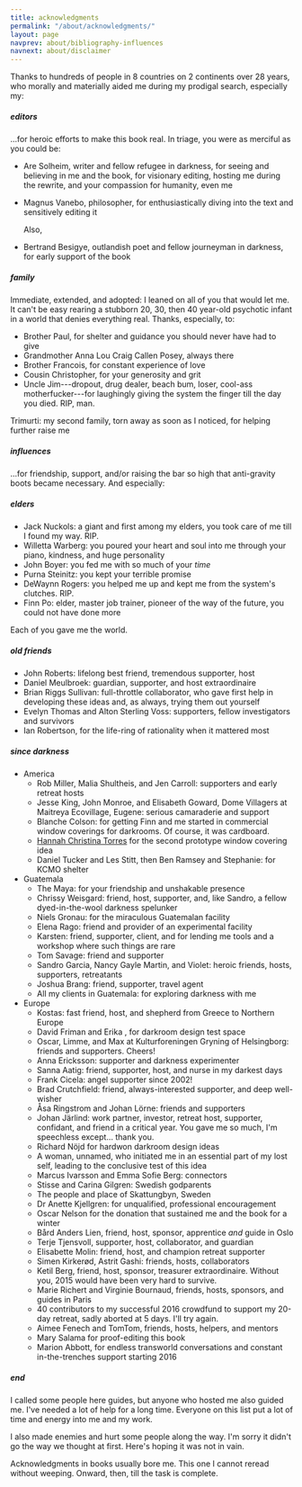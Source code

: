 ```yaml
---
title: acknowledgments
permalink: "/about/acknowledgments/"
layout: page
navprev: about/bibliography-influences
navnext: about/disclaimer
---
```


Thanks to hundreds of people in 8 countries on 2 continents over 28 years, who morally and materially aided me during my prodigal search, especially my:

##### editors

...for heroic efforts to make this book real. In triage, you were as merciful as you could be:

- Are Solheim, writer and fellow refugee in darkness, for seeing and believing in me and the book, for visionary editing, hosting me during the rewrite, and your compassion for humanity, even me
- Magnus Vanebo, philosopher, for enthusiastically diving into the text and sensitively editing it

    Also, 
- Bertrand Besigye, outlandish poet and fellow journeyman in darkness, for early support of the book

##### family

Immediate, extended, and adopted: I leaned on all of you that would let me. It can't be easy rearing a stubborn 20, 30, then 40 year-old psychotic infant in a world that denies everything real. Thanks, especially, to:

- Brother Paul, for shelter and guidance you should never have had to give
- Grandmother Anna Lou Craig Callen Posey, always there
- Brother Francois, for constant experience of love
- Cousin Christopher, for your generosity and grit
- Uncle Jim---dropout, drug dealer, beach bum, loser, cool-ass motherfucker---for laughingly giving the system the finger till the day you died. RIP, man.

Trimurti: my second family, torn away as soon as I noticed, for helping further raise me

##### influences

...for friendship, support, and/or raising the bar so high that anti-gravity boots became necessary. And especially: 

##### elders

- Jack Nuckols: a giant and first among my elders, you took care of me till I found my way. RIP.
- Willetta Warberg: you poured your heart and soul into me through your piano, kindness, and huge personality
- John Boyer: you fed me with so much of your _time_
- Purna Steinitz: you kept your terrible promise
- DeWaynn Rogers: you helped me up and kept me from the system's clutches. RIP.
- Finn Po: elder, master job trainer, pioneer of the way of the future, you could not have done more

Each of you gave me the world.

##### old friends

- John Roberts: lifelong best friend, tremendous supporter, host
- Daniel Meulbroek: guardian, supporter, and host extraordinaire 
- Brian Riggs Sullivan: full-throttle collaborator, who gave first help in developing these ideas and, as always, trying them out yourself
- Evelyn Thomas and Alton Sterling Voss: supporters, fellow investigators and survivors 
- Ian Robertson, for the life-ring of rationality when it mattered most

##### since darkness

- America
    - Rob Miller, Malia Shultheis, and Jen Carroll: supporters and early retreat hosts
    - Jesse King, John Monroe, and Elisabeth Goward, Dome Villagers at Maitreya Ecovillage, Eugene: serious camaraderie and support
    - Blanche Colson: for getting Finn and me started in commercial window coverings for darkrooms. Of course, it was cardboard.
	- [Hannah Christina Torres](https://hannahtorres.massagetherapy.com) for the second prototype window covering idea
    - Daniel Tucker and Les Stitt, then Ben Ramsey and Stephanie: for KCMO shelter
- Guatemala
    - The Maya: for your friendship and unshakable presence
    - Chrissy Weisgard: friend, host, supporter, and, like Sandro, a fellow dyed-in-the-wool darkness spelunker
    - Niels Gronau: for the miraculous Guatemalan facility
    - Elena Rago: friend and provider of an experimental facility
    - Karsten: friend, supporter, client, and for lending me tools and a workshop where such things are rare
    - Tom Savage: friend and supporter
    - Sandro Garcia, Nancy Gayle Martin, and Violet: heroic friends, hosts, supporters, retreatants
    - Joshua Brang: friend, supporter, travel agent
    - All my clients in Guatemala: for exploring darkness with me
- Europe
    - Kostas: fast friend, host, and shepherd from Greece to Northern Europe
    - David Friman and Erika , for darkroom design test space
    - Oscar, Limme, and Max at Kulturforeningen Gryning of Helsingborg: friends and supporters. Cheers!
    - Anna Ericksson: supporter and darkness experimenter
    - Sanna Aatig: friend, supporter, host, and nurse in my darkest days
    - Frank Cicela: angel supporter since 2002!
    - Brad Crutchfield: friend, always-interested supporter, and deep well-wisher
    - &Aring;sa Ringstrom and Johan L&ouml;rne: friends and supporters
    - Johan J&auml;rlind: work partner, investor, retreat host, supporter, confidant, and friend in a critical year. You gave me so much, I'm speechless except... thank you.
    - Richard N&ouml;jd for hardwon darkroom design ideas
    - A woman, unnamed, who initiated me in an essential part of my lost self, leading to the conclusive test of this idea
    - Marcus Ivarsson and Emma Sofie Berg: connectors
    - Stisse and Carina Gilgren: Swedish godparents
    - The people and place of Skattungbyn, Sweden 
    - Dr Anette Kjellgren: for unqualified, professional encouragement
    - Oscar Nelson for the donation that sustained me and the book for a winter
    - B&aring;rd Anders Lien, friend, host, sponsor, apprentice _and_ guide in Oslo
    - Terje Tjensvoll, supporter, host, collaborator, and guardian
    - Elisabette Molin: friend, host, and champion retreat supporter
    - Simen Kirker&oslash;d, Astrit Gashi: friends, hosts, collaborators
    - Ketil Berg, friend, host, sponsor, treasurer extraordinaire. Without you, 2015 would have been very hard to survive.
    - Marie Richert and Virginie Bournaud, friends, hosts, sponsors, and guides in Paris
	- 40 contributors to my successful 2016 crowdfund to support my 20-day retreat, sadly aborted at 5 days. I'll try again. 
	- Aimee Fenech and TomTom, friends, hosts, helpers, and mentors
    - Mary Salama for proof-editing this book
    - Marion Abbott, for endless transworld conversations and constant in-the-trenches support starting 2016

##### end

I called some people here guides, but anyone who hosted me also guided me. I've needed a lot of help for a long time. Everyone on this list put a lot of time and energy into me and my work.

I also made enemies and hurt some people along the way. I'm sorry it didn't go the way we thought at first. Here's hoping it was not in vain.

Acknowledgments in books usually bore me. This one I cannot reread without weeping. Onward, then, till the task is complete.

